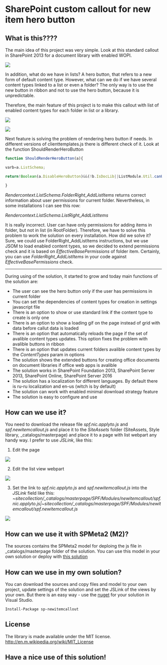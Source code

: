 # SharePoint custom callout for new item hero button

## What is this????

The main idea of this project was very simple. Look at this standard callout in SharePoint 2013 for a document library with enabled WOPI.

 ![](https://sergeisnitko.github.io/repos/spf-newitemcallout/01.png)

In addition, what do we have in lists? A hero button, that refers to a new form of default content type. However, what can we do if we have several content types linked to a list or even a folder? The only way is to use the new button in ribbon and not to use the hero button, because it is unpredictable.

Therefore, the main feature of this project is to make this callout with list of enabled content types for each folder in list or a library.


![](https://sergeisnitko.github.io/repos/spf-newitemcallout/02.png)

![](https://sergeisnitko.github.io/repos/spf-newitemcallout/03.png)

Next feature is solving the problem of rendering hero button if needs. In different versions of clienttemplates.js there is different check of it. Look at the function ShouldRenderHeroButton

```javascript
function ShouldRenderHeroButton(a){

varb=a.ListSchema;

return!Boolean(a.DisableHeroButton)&&(!b.IsDocLib||ListModule.Util.canUploadFile(a)||a.ListTemplateType==119||Boolean(a.NewWOPIDocumentEnabled))&&b.FolderRight_AddListItems!=null&&(b.Toolbar=="Freeform"||typeof window["heroButtonWebPart"+a.wpq]!="undefined"&&b.Toolbar=="Standard")

}
```

*Rendercontext.ListSchema.FolderRight_AddListItems* returns correct information about user permissions for current folder. Nevertheless, in some installations I can see this row:

*Rendercontext.ListSchema.ListRight_AddListItems*

It is really incorrect. User can have only permissions for adding items in folder, but not in list (in RootFolder). Therefore, we have to solve this problem to work the solution on every installation. How did we solve it? Sure, we could use FolderRight_AddListItems instructions, but we use JSOM to load enabled content types, so we decided to extend permissions check and it is based on *EffectiveBasePermissions* of folder item. Certainly, you can use *FolderRight_AddListItems* in your code against *EffectiveBasePermissions* check.

---
During using of the solution, it started to grow and today main functions of the solution are:
 * The user can see the hero button only if the user has permissions in current folder 
 * You can set the dependencies of content types for creation in settings javascript file
 * There is an option to show or use standard link if the content type to create is only one
 * There is an option to show a loading gif on the page instead of grid with data before callut data is loaded
 * There is an option that automatically reloads the page if the set of avalible content types updates. This option fixes the problem with avalible buttons in ribbon 
 * There is an option that updates current folders avalible content types by the *ContentTypes* param in options
 * The solution shows the extended buttons for creating office documents on document libraries if office web apps is avalible
 * The solution works in SharePoint Foundation 2013, SharePoint Server 2013, SharePoint Online, SharePoint Server 2016
 * The solution has a localization for different languages. By default there is ru-ru localization and en-us (witch is by default)
 * The solution can work with enabled minimal download strategy feature
 * The solution is easy to configure and use

## How can we use it?

You need to download the release file *spf.nic.applyto.js* and *spf.newitemcallout.js* and place it to the *SiteAssets* folder (SiteAssets, Style library, _catalogs/masterpage) and place it to a page with list webpart any handy way. I prefer to use *JSLink*, like this:

1. Edit the page

![](https://sergeisnitko.github.io/repos/spf-newitemcallout/04.png)

2. Edit the list view webpart

![](https://sergeisnitko.github.io/repos/spf-newitemcallout/05.png)

3. Set the link to *spf.nic.applyto.js* and *spf.newitemcallout.js* into the *JSLink* field like this:
*~sitecollection/_catalogs/masterpage/SPF/Modules/newitemcallout/spf.nic.applyto.js|~sitecollection/_catalogs/masterpage/SPF/Modules/newitemcallout/spf.newitemcallout.js*

![](https://sergeisnitko.github.io/repos/spf-newitemcallout/06.png)


## How can we use it with SPMeta2 (M2)?
The sources contains the SPMeta2 model for deploing the js file in _catalogs/masterpage folder of the solution. You can use this model in your own solution or deploy with [this solution](https://github.com/sergeisnitko/sp-cmd-deploy)

## How can we use in my own solution?
You can download the sources and copy files and model to your own project, update settings of the solution and set the JSLink of the views by your own. But there is an easy way - use the [nuget](https://www.nuget.org/packages/sp-newitemcallout/) for your solution in Visual Studio.
```
Install-Package sp-newitemcallout
```
## License
The library is made available under the MIT license. http://en.m.wikipedia.org/wiki/MIT_License

## **Have a nice use of this solution!**

 
